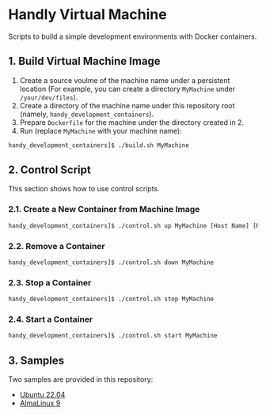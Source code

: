 # Handly Virtual Machine

Scripts to build a simple development environments with Docker containers.

## 1. Build Virtual Machine Image

1. Create a source voulme of the machine name under a persistent location (For example, you can create a directory `MyMachine` under `/your/dev/files`). 
2. Create a directory of the machine name under this repository root (namely, `handy_development_containers`).
3. Prepare `Dockerfile` for the machine under the directory created in 2.
4. Run (replace `MyMachine` with your machine name):
```sh
handy_development_containers]$ ./build.sh MyMachine
```

## 2. Control Script

This section shows how to use control scripts.

### 2.1. Create a New Container from Machine Image

```sh
handy_development_containers]$ ./control.sh up MyMachine [Host Name] [Root of the source volumes (`/your/dev/files` etc.)]
```

### 2.2. Remove a Container

```sh
handy_development_containers]$ ./control.sh down MyMachine
```

### 2.3. Stop a Container

```sh
handy_development_containers]$ ./control.sh stop MyMachine
```

### 2.4. Start a Container

```sh
handy_development_containers]$ ./control.sh start MyMachine
```

## 3. Samples

Two samples are provided in this repository:
- [Ubuntu 22.04](./Revival)
- [AlmaLinux 9](./Sanctuary/)
